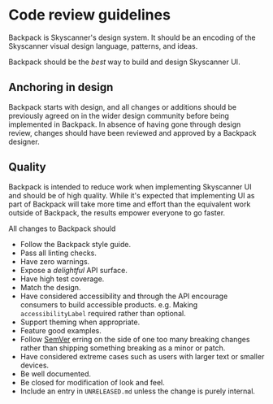 # Code review guidelines

Backpack is Skyscanner's design system. It should be an encoding of the Skyscanner visual design language, patterns, and ideas.

Backpack should be the *best* way to build and design Skyscanner UI.

## Anchoring in design

Backpack starts with design, and all changes or additions should be previously agreed on in the wider design community before being implemented in Backpack. In absence of having gone through design review, changes should have been reviewed and approved by a Backpack designer.

## Quality

Backpack is intended to reduce work when implementing Skyscanner UI and should be of high quality. While it's expected that implementing UI as part of Backpack will take more time and effort than the equivalent work outside of Backpack, the results empower everyone to go faster.

All changes to Backpack should

+ Follow the Backpack style guide.
+ Pass all linting checks.
+ Have zero warnings.
+ Expose a _delightful_ API surface.
+ Have high test coverage.
+ Match the design.
+ Have considered accessibility and through the API encourage consumers to build accessible products. e.g. Making `accessibilityLabel` required rather than optional.
+ Support theming when appropriate.
+ Feature good examples.
+ Follow [SemVer](https://semver.org/) erring on the side of one too many breaking changes rather than shipping something breaking as a minor or patch.
+ Have considered extreme cases such as users with larger text or smaller devices.
+ Be well documented.
+ Be closed for modification of look and feel.
+ Include an entry in `UNRELEASED.md` unless the change is purely internal.
